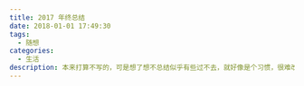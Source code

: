 ```yaml
---
title: 2017 年终总结
date: 2018-01-01 17:49:30
tags:
  - 随想
categories:
  - 生活
description: 本来打算不写的，可是想了想不总结似乎有些过不去，就好像是个习惯，很难改变，那就简单写写过去的一年吧。
---
```

<!-- 本来打算不写的，可是想了想不总结似乎有些过不去，就好像是个习惯，很难改变，那就简单写写过去的一年吧。

2017 年可以按时间分割为两部分，八月中旬我辞去了在多少的工作，然后就来到了炬合网络，为什么要辞职呢，这个我之前已经[写过](https://www.dujianping.com/2017/08/17/%E7%A6%BB%E8%81%8C/)，这里就不再重述了，我想接下来还是主要写一些关于炬合的事。炬合这家公司给我的第一印象似乎是不靠谱的，从在 boss 上忠哥没有仔细看我简历就让我去面试，到去面试的时候发现公司空荡荡几乎没有看到啥人，我特别犹豫不决，回来的时候我再看看简介原来是三个浙大一起创业的公司，好感度增加了点，忠哥初面之后大概第二天吧就通知我去复试，复试我的是邵总，印象还挺好的，当时给我介绍了一些关于公司的情况啥的，说完我还挺期待，当时就觉得可以加入，之后就进去了，谁知道三个月之后我面临了裁员。初进炬合便立马参与进现金斗士这个项目里了，然后开始疯狂的加班，每天晚上加班到九点半之后，周六也加班，国庆也加班，这种状态大概持续了一个多月吧，随着项目渐渐地完成，工作的安排也正常起来了，几乎是不用加班的。虽然加班多，工作强度大，大到我记得第一个 iOS 来了一个星期就走了，但我挺开心的，尤其是遇到了这些同事，忠哥、小罗、夏哲、文斌、小敏、小布、姚佳还有其他人，我就觉得和他们一起工作特别舒服，似乎每天都过得很有意思，那时候我就在想如果我们这群人把这件事做成了，那人生就相当圆满了，可是现实总是事与愿违。一开始内心有挣扎是在安卓 app 上架时期，那个时候因为资质的问题我们有些渠道，包括应用宝在内的大渠道上不去，按照我的逻辑当然没有资质就去申请资质嘛，大概是因为炬合无法满足这些要求，小布就搞了些假资质尝试上线，那个时候稍微有些不爽了，之后是现金斗士返利版，很随意的一个产品，再后来也就基本没啥特别的事了，监管政策下来，现金贷业务叫停，过了几周就让我们走人了，就这样第一次体验到了商业社会的残酷。

没有后悔离开多少，因为不这样做，我会一直陷于泥潭之中；更没有后悔加入炬合，虽然最后还是散了，但我遇到了很多有意思的人，收获了友谊，当然还有自我成长，这也是最重要的。

2018 年等待我去完成的第一件事就是找工作，我想这次就直奔我心心念念好久的上海去了吧，希望在这一年里能养成些新的好习惯，增加点体重，成为更好的自己，good luck～ -->


